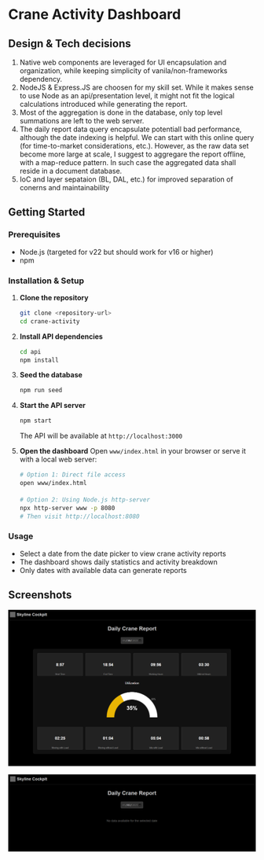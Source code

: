 # Crane Activity Dashboard

## Design & Tech decisions
1. Native web components are leveraged for UI encapsulation and organization, while keeping simplicity of vanila/non-frameworks dependency.
2. NodeJS & Express.JS are choosen for my skill set. While it makes sense to use Node as an api/presentation level, it might not fit the logical calculations introduced while generating the report.
3. Most of the aggregation is done in the database, only top level summations are left to the web server.
4. The daily report data query encapsulate potentiall bad performance, although the date indexing is helpful. We can start with this online query (for time-to-market considerations, etc.). However, as the raw data set become more large at scale, I suggest to aggregare the report offline, with a map-reduce pattern. In such case the aggregated data shall reside in a document database.
5. IoC and layer sepataion (BL, DAL, etc.) for improved separation of conerns and maintainability

## Getting Started

### Prerequisites
- Node.js (targeted for v22 but should work for v16 or higher)
- npm

### Installation & Setup

1. **Clone the repository**
   ```bash
   git clone <repository-url>
   cd crane-activity
   ```

2. **Install API dependencies**
   ```bash
   cd api
   npm install
   ```

3. **Seed the database**
   ```bash
   npm run seed
   ```

4. **Start the API server**
   ```bash
   npm start
   ```
   The API will be available at `http://localhost:3000`

5. **Open the dashboard**
   Open `www/index.html` in your browser or serve it with a local web server:
   ```bash
   # Option 1: Direct file access
   open www/index.html
   
   # Option 2: Using Node.js http-server
   npx http-server www -p 8080
   # Then visit http://localhost:8080
   ```

### Usage
- Select a date from the date picker to view crane activity reports
- The dashboard shows daily statistics and activity breakdown
- Only dates with available data can generate reports

## Screenshots

![Daily Report View](screenshot1.png)

![Daily Report View (No-Results)](screenshot2.png)
